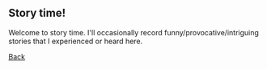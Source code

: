 ## Story time!

Welcome to story time. I'll occasionally record funny/provocative/intriguing stories that I experienced or heard here. 


[Back](./index.html)
